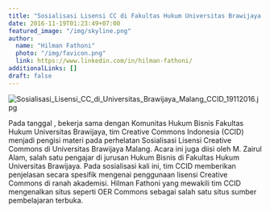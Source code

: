 ```yaml
---
title: "Sosialisasi Lisensi CC di Fakultas Hukum Universitas Brawijaya Malang"
date: 2016-11-19T01:23:49+07:00
featured_image: "/img/skyline.png"
author:
  name: "Hilman Fathoni"
  photo: "/img/favicon.png"
  link: https://www.linkedin.com/in/hilman-fathoni/
additionalLinks: []
draft: false
---
```


<img src="../../uploads/Sosialisasi_Lisensi_CC_di_Universitas_Brawijaya_Malang_CCID_19112016.jpg" alt="Sosialisasi_Lisensi_CC_di_Universitas_Brawijaya_Malang_CCID_19112016.jpg" class="img-fluid w-sm-50 float-sm-end ms-sm-5 mt-2 mb-4">

Pada tanggal , bekerja sama dengan Komunitas Hukum Bisnis Fakultas Hukum Universitas Brawijaya, tim Creative Commons Indonesia (CCID) menjadi pengisi materi pada perhelatan Sosialisasi Lisensi Creative Commons di Universitas Brawijaya Malang. Acara ini juga diisi oleh M. Zairul Alam, salah satu pengajar di jurusan Hukum Bisnis di Fakultas Hukum Universitas Brawijaya. Pada sosialisasi kali ini, tim CCID memberikan penjelasan secara spesifik mengenai penggunaan lisensi Creative Commons di ranah akademisi. Hilman Fathoni yang mewakili tim CCID mengenalkan situs seperti OER Commons sebagai salah satu situs sumber pembelajaran terbuka.
